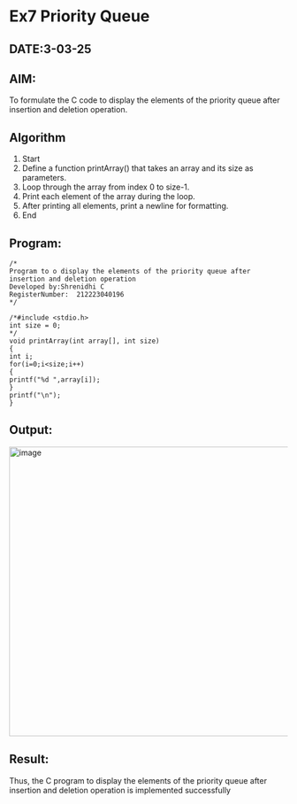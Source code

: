 # Ex7 Priority Queue
## DATE:3-03-25
## AIM:
To formulate the C code to display the elements of the priority queue after insertion and deletion operation.

## Algorithm
1. Start
2. Define a function printArray() that takes an array and its size as parameters.
3. Loop through the array from index 0 to size-1.
4. Print each element of the array during the loop.
5. After printing all elements, print a newline for formatting.
6. End 

## Program:
```
/*
Program to o display the elements of the priority queue after insertion and deletion operation
Developed by:Shrenidhi C
RegisterNumber:  212223040196
*/

/*#include <stdio.h>
int size = 0;
*/
void printArray(int array[], int size)
{
int i;
for(i=0;i<size;i++)
{
printf("%d ",array[i]);
}
printf("\n");
}

```

## Output:
<img width="523" alt="image" src="https://github.com/user-attachments/assets/c43c56fe-fa01-4a09-b8ef-4c2dc8a94557" />




## Result:
Thus, the C program to display the elements of the priority queue after insertion and deletion operation is implemented successfully

